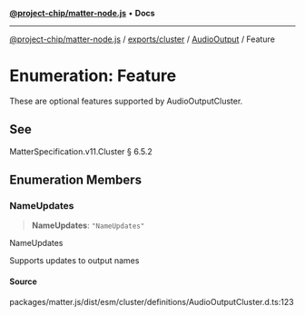 [**@project-chip/matter-node.js**](../../../../../README.md) • **Docs**

***

[@project-chip/matter-node.js](../../../../../modules.md) / [exports/cluster](../../../README.md) / [AudioOutput](../README.md) / Feature

# Enumeration: Feature

These are optional features supported by AudioOutputCluster.

## See

MatterSpecification.v11.Cluster § 6.5.2

## Enumeration Members

### NameUpdates

> **NameUpdates**: `"NameUpdates"`

NameUpdates

Supports updates to output names

#### Source

packages/matter.js/dist/esm/cluster/definitions/AudioOutputCluster.d.ts:123
